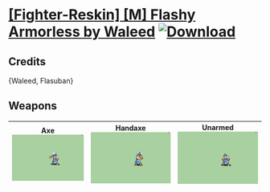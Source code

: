 # [\[Fighter-Reskin\] \[M\] Flashy Armorless by Waleed](./) [![Download](https://img.shields.io/badge/Download-Click%20Here!-red)](https://minhaskamal.github.io/DownGit/#/home?url=https://github.com/Klokinator/FE-Repo/tree/main/Battle%20Animations%2FInfantry%20-%20(Axe)%20Fighters%20and%20Warriors%2F%5BFighter-Reskin%5D%20%5BM%5D%20Flashy%20Armorless%20by%20Waleed)
## Credits

{Waleed, Flasuban}

## Weapons

| <b>Axe</b><br/><img alt="Axe animation" src="./3.%20Axe/Axe.gif"/> | <b>Handaxe</b><br/><img alt="Handaxe animation" src="./4.%20Handaxe/Handaxe.gif"/> | <b>Unarmed</b><br/><img alt="Unarmed animation" src="./8.%20Unarmed/Unarmed.gif"/> |
| :---: | :---: | :---: |
